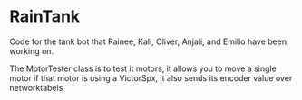 # RainTank
Code for the tank bot that Rainee, Kali, Oliver, Anjali, and Emilio have been working on.

The MotorTester class is to test it motors, it allows you to move a single motor if that motor is using a VictorSpx, it also sends its encoder value over networktabels
